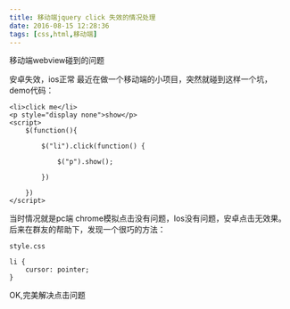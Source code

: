 ```yaml
---
title: 移动端jquery click 失效的情况处理
date: 2016-08-15 12:28:36
tags: [css,html,移动端]
---
```


移动端webview碰到的问题

<!-- more -->

安卓失效，ios正常
最近在做一个移动端的小项目，突然就碰到这样一个坑，demo代码：  

```
<li>click me</li>
<p style="display none">show</p>
<script>
    $(function(){

        $("li").click(function() {

            $("p").show();

        })

    })
</script>
```

当时情况就是pc端 chrome模拟点击没有问题，Ios没有问题，安卓点击无效果。后来在群友的帮助下，发现一个很巧的方法：

```
style.css

li {
    cursor: pointer;
}
```

OK,完美解决点击问题
